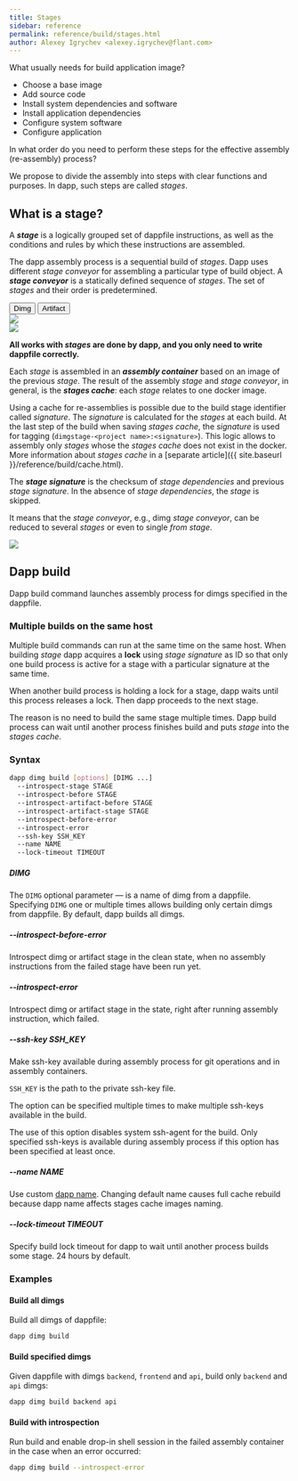```yaml
---
title: Stages
sidebar: reference
permalink: reference/build/stages.html
author: Alexey Igrychev <alexey.igrychev@flant.com>
---
```


What usually needs for build application image?

* Choose a base image
* Add source code
* Install system dependencies and software
* Install application dependencies
* Configure system software
* Configure application

In what order do you need to perform these steps for the effective assembly (re-assembly) process?

We propose to divide the assembly into steps with clear functions and purposes. In dapp, such steps are called _stages_.

## What is a stage?

A ***stage*** is a logically grouped set of dappfile instructions, as well as the conditions and rules by which these instructions are assembled.

The dapp assembly process is a sequential build of _stages_. Dapp uses different _stage conveyor_ for assembling a particular type of build object. A ***stage conveyor*** is a statically defined sequence of _stages_. The set of _stages_ and their order is predetermined.

<div class="tab">
  <button class="tablinks active" onclick="openTab(event, 'dimg')">Dimg</button>
  <button class="tablinks" onclick="openTab(event, 'artifact')">Artifact</button>
</div>

<div id="dimg" class="tabcontent active">
<a href="https://docs.google.com/drawings/d/e/2PACX-1vRbqae63cNHREeseGvz2WDNExunn__HVzTSH9Umuvo8-WD0D9waBDdz_Z0GrRwuDIA5GSalmRgSyJI4/pub?w=2035&amp;h=859" data-featherlight="image">
<img src="https://docs.google.com/drawings/d/e/2PACX-1vRbqae63cNHREeseGvz2WDNExunn__HVzTSH9Umuvo8-WD0D9waBDdz_Z0GrRwuDIA5GSalmRgSyJI4/pub?w=1017&amp;h=429" >
</a>
</div>

<div id="artifact" class="tabcontent">
<a href="https://docs.google.com/drawings/d/e/2PACX-1vRPnqkxbv8wSziAE7QVhcP4rsb58AfIGOmOvVUbWKtZdvNhGItnL0RX8ZFZgCxxNZTtYdZ6YbVuItix/pub?w=1914&amp;h=721" data-featherlight="image">
<img src="https://docs.google.com/drawings/d/e/2PACX-1vRPnqkxbv8wSziAE7QVhcP4rsb58AfIGOmOvVUbWKtZdvNhGItnL0RX8ZFZgCxxNZTtYdZ6YbVuItix/pub?w=957&amp;h=360">
</a>
</div>

**All works with _stages_ are done by dapp, and you only need to write dappfile correctly.**

Each _stage_ is assembled in an ***assembly container*** based on an image of the previous _stage_. The result of the assembly _stage_ and _stage conveyor_, in general, is the ***stages cache***: each _stage_ relates to one docker image.

Using a cache for re-assemblies is possible due to the build stage identifier called _signature_. The _signature_ is calculated for the _stages_ at each build. At the last step of the build when saving _stages cache_, the _signature_ is used for tagging (`dimgstage-<project name>:<signature>`). This logic allows to assembly only _stages_ whose the _stages cache_ does not exist in the docker. More information about _stages cache_ in a [separate article]({{ site.baseurl }}/reference/build/cache.html).

<div class="rsc" markdown="1">

<div class="rsc-description" markdown="1">

  The ***stage signature*** is the checksum of _stage dependencies_ and previous _stage signature_. In the absence of _stage dependencies_, the _stage_ is skipped.

  It means that the _stage conveyor_, e.g., dimg _stage conveyor_, can be reduced to several _stages_ or even to single _from stage_.

</div>

<div class="rsc-example">
<a href="https://docs.google.com/drawings/d/e/2PACX-1vSL81NRgq51uWSBUdSG4amon-e-loGKtLGJLWu35Anw-EyE9VVsBxJfP89TiUpWQRHrIXbTTijeedsF/pub?w=572&amp;h=577" data-featherlight="image">
<img src="https://docs.google.com/drawings/d/e/2PACX-1vSL81NRgq51uWSBUdSG4amon-e-loGKtLGJLWu35Anw-EyE9VVsBxJfP89TiUpWQRHrIXbTTijeedsF/pub?w=286&amp;h=288">
</a>
</div>

</div>

<div style="clear: both;"></div>

## Dapp build

Dapp build command launches assembly process for dimgs specified in the dappfile.

### Multiple builds on the same host

Multiple build commands can run at the same time on the same host. When building _stage_ dapp acquires a **lock** using _stage signature_ as ID so that only one build process is active for a stage with a particular signature at the same time.

When another build process is holding a lock for a stage, dapp waits until this process releases a lock. Then dapp proceeds to the next stage.

The reason is no need to build the same stage multiple times. Dapp build process can wait until another process finishes build and puts _stage_ into the _stages cache_.

### Syntax

```bash
dapp dimg build [options] [DIMG ...]
  --introspect-stage STAGE
  --introspect-before STAGE
  --introspect-artifact-before STAGE
  --introspect-artifact-stage STAGE
  --introspect-before-error
  --introspect-error
  --ssh-key SSH_KEY
  --name NAME
  --lock-timeout TIMEOUT
```

##### DIMG

The `DIMG` optional parameter — is a name of dimg from a dappfile. Specifying `DIMG` one or multiple times allows building only certain dimgs from dappfile. By default, dapp builds all dimgs.

##### \-\-introspect-before-error

Introspect dimg or artifact stage in the clean state, when no assembly instructions from the failed stage have been run yet.

##### \-\-introspect-error

Introspect dimg or artifact stage in the state, right after running assembly instruction, which failed.

##### \-\-ssh-key SSH_KEY

Make ssh-key available during assembly process for git operations and in assembly containers.

`SSH_KEY` is the path to the private ssh-key file.

The option can be specified multiple times to make multiple ssh-keys available in the build.

The use of this option disables system ssh-agent for the build. Only specified ssh-keys is available during assembly process if this option has been specified at least once.

##### \-\-name NAME

Use custom [dapp name](https://flant.github.io/dapp/reference/glossary.html#dapp-name). Changing default name causes full cache rebuild because dapp name affects stages cache images naming.

##### \-\-lock-timeout TIMEOUT

Specify build lock timeout for dapp to wait until another process builds some stage. 24 hours by default.

### Examples

#### Build all dimgs

Build all dimgs of dappfile:

```bash
dapp dimg build
```

#### Build specified dimgs

Given dappfile with dimgs `backend`, `frontend` and `api`, build only `backend` and `api` dimgs:

```bash
dapp dimg build backend api
```

#### Build with introspection

Run build and enable drop-in shell session in the failed assembly container in the case when an error occurred:

```bash
dapp dimg build --introspect-error
```
